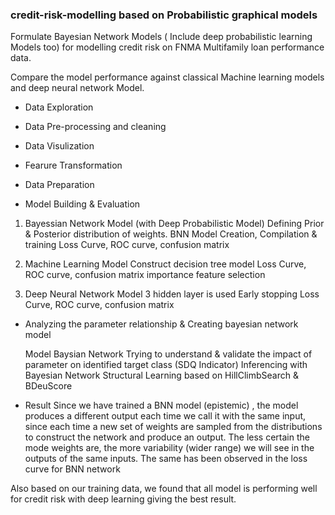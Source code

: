 ### credit-risk-modelling based on Probabilistic graphical models

Formulate Bayesian Network Models ( Include deep probabilistic learning Models too) for modelling credit risk on FNMA Multifamily loan performance data. 

Compare the model performance against classical Machine learning models and deep neural network Model.

- Data Exploration

- Data Pre-processing and cleaning

- Data Visulization

- Fearure Transformation

- Data Preparation

- Model Building & Evaluation

1) Bayessian Network Model (with Deep Probabilistic Model)
    Defining Prior & Posterior distribution of weights.
    BNN Model Creation, Compilation & training
    Loss Curve, ROC curve, confusion matrix
    
2) Machine Learning Model
    Construct decision tree model
    Loss Curve, ROC curve, confusion matrix
    importance feature selection
    
3) Deep Neural Network Model
    3 hidden layer is used
    Early stopping
    Loss Curve, ROC curve, confusion matrix
  
- Analyzing the parameter relationship & Creating bayesian network model

    Model Baysian Network
    Trying to understand & validate the impact of parameter on identified target class (SDQ Indicator)
    Inferencing with Bayesian Network
    Structural Learning based on HillClimbSearch & BDeuScore
   
- Result
    Since we have trained a BNN model (epistemic) , the model produces a different output each time we call it with the same input, since each time a new set of weights are sampled from the distributions to construct the network and produce an output. The less certain the mode weights are, the more variability (wider range) we will see in the outputs of the same inputs. The same has been observed in the loss curve for BNN network

Also based on our training data, we found that all model is performing well for credit risk with deep learning giving the best result.
